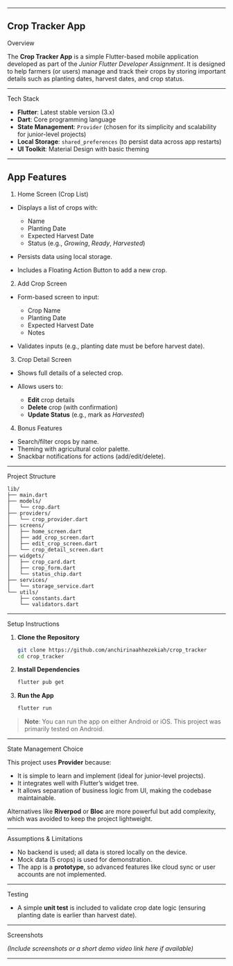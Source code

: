 
---

 ## Crop Tracker App

 Overview

The **Crop Tracker App** is a simple Flutter-based mobile application developed as part of the *Junior Flutter Developer Assignment*. It is designed to help farmers (or users) manage and track their crops by storing important details such as planting dates, harvest dates, and crop status.

---

Tech Stack

* **Flutter**: Latest stable version (3.x)
* **Dart**: Core programming language
* **State Management**: `Provider` (chosen for its simplicity and scalability for junior-level projects)
* **Local Storage**: `shared_preferences` (to persist data across app restarts)
* **UI Toolkit**: Material Design with basic theming 

---

## App Features

1. Home Screen (Crop List)

* Displays a list of crops with:

  * Name
  * Planting Date
  * Expected Harvest Date
  * Status (e.g., *Growing*, *Ready*, *Harvested*)
* Persists data using local storage.
* Includes a Floating Action Button to add a new crop.

 2. Add Crop Screen

* Form-based screen to input:

  * Crop Name
  * Planting Date 
  * Expected Harvest Date 
  * Notes 
* Validates inputs (e.g., planting date must be before harvest date).

 3. Crop Detail Screen

* Shows full details of a selected crop.
* Allows users to:

  * **Edit** crop details
  * **Delete** crop (with confirmation)
  * **Update Status** (e.g., mark as *Harvested*)

 4. Bonus Features

* Search/filter crops by name.
* Theming with agricultural color palette.
* Snackbar notifications for actions (add/edit/delete).

---

Project Structure

```plaintext
lib/
├── main.dart                 
├── models/
│   └── crop.dart            
├── providers/
│   └── crop_provider.dart   
├── screens/
│   ├── home_screen.dart     
│   ├── add_crop_screen.dart 
│   ├── edit_crop_screen.dart
│   └── crop_detail_screen.dart 
├── widgets/
│   ├── crop_card.dart      
│   ├── crop_form.dart       
│   └── status_chip.dart     
├── services/
│   └── storage_service.dart 
└── utils/
    ├── constants.dart       
    └── validators.dart      
```

---

Setup Instructions

1. **Clone the Repository**

   ```bash
   git clone https://github.com/anchirinaahhezekiah/crop_tracker
   cd crop_tracker
   ```

2. **Install Dependencies**

   ```bash
   flutter pub get
   ```

3. **Run the App**

   ```bash
   flutter run
   ```

> **Note**: You can run the app on either Android or iOS. This project was primarily tested on Android.

---

State Management Choice

This project uses **Provider** because:

* It is simple to learn and implement (ideal for junior-level projects).
* It integrates well with Flutter’s widget tree.
* It allows separation of business logic from UI, making the codebase maintainable.

Alternatives like **Riverpod** or **Bloc** are more powerful but add complexity, which was avoided to keep the project lightweight.

---

Assumptions & Limitations

* No backend is used; all data is stored locally on the device.
* Mock data (5 crops) is used for demonstration.
* The app is a **prototype**, so advanced features like cloud sync or user accounts are not implemented.

---

Testing

* A simple **unit test** is included to validate crop date logic (ensuring planting date is earlier than harvest date).

---

Screenshots 

*(Include screenshots or a short demo video link here if available)*


---

